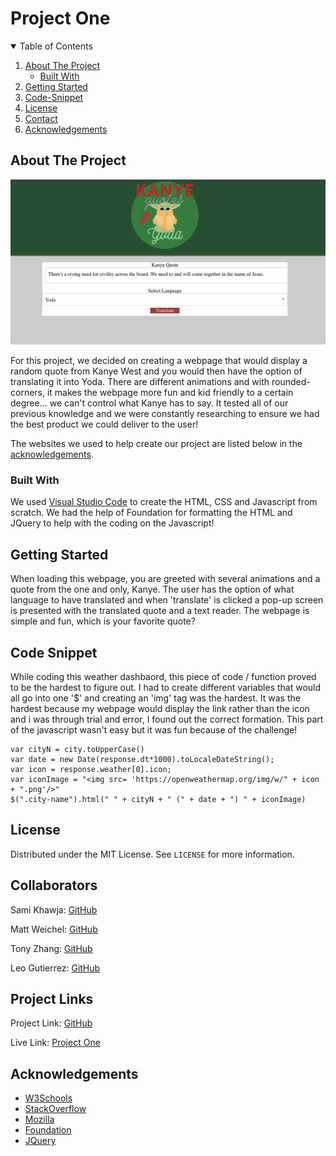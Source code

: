 # Project One

<!-- TABLE OF CONTENTS -->
<details open="open">
  <summary>Table of Contents</summary>
  <ol>
    <li>
      <a href="#about-the-project">About The Project</a>
      <ul>
        <li><a href="#built-with">Built With</a></li>
      </ul>
    </li>
    <li>
      <a href="#getting-started">Getting Started</a>
    </li>
    <li><a href="#code-snippet">Code-Snippet</a></li>
    <li><a href="#license">License</a></li>
    <li><a href="#contact">Contact</a></li>
    <li><a href="#acknowledgements">Acknowledgements</a></li>
  </ol>
</details>



<!-- ABOUT THE PROJECT -->
## About The Project

<img src="./assets/images/webpage.png" alt="Kanye Quotes Webpage">

For this project, we decided on creating a webpage that would display a random quote from Kanye West and you would then have the option of translating it into Yoda. There are different animations and with rounded-corners, it makes the webpage more fun and kid friendly to a certain degree... we can't control what Kanye has to say. It tested all of our previous knowledge and we were constantly researching to ensure we had the best product we could deliver to the user!

The websites we used to help create our project are listed below in the <a href="#acknowledgements">acknowledgements</a>.

### Built With

We used <a href="https://code.visualstudio.com/">Visual Studio Code</a> to create the HTML, CSS and Javascript from scratch. We had the help of Foundation for formatting the HTML and JQuery to help with the coding on the Javascript!


<!-- GETTING STARTED -->
## Getting Started

When loading this webpage, you are greeted with several animations and a quote from the one and only, Kanye. The user has the option of what language to have translated and when 'translate' is clicked a pop-up screen is presented with the translated quote and a text reader. The webpage is simple and fun, which is your favorite quote?


<!-- USAGE EXAMPLES -->
## Code Snippet

While coding this weather dashbaord, this piece of code / function proved to be the hardest to figure out. I had to create different variables that would all go into one '$' and creating an 'img' tag was the hardest. It was the hardest because my webpage would display the link rather than the icon and i was through trial and error, I found out the correct formation. This part of the javascript wasn't easy but it was fun because of the challenge!
```
var cityN = city.toUpperCase()
var date = new Date(response.dt*1000).toLocaleDateString();
var icon = response.weather[0].icon;
var iconImage = "<img src= 'https://openweathermap.org/img/w/" + icon + ".png'/>"
$(".city-name").html(" " + cityN + " (" + date + ") " + iconImage)
```



<!-- LICENSE -->
## License

Distributed under the MIT License. See `LICENSE` for more information.



<!-- CONTACT -->
## Collaborators
Sami Khawja: [GitHub](https://github.com/samikhawja)

Matt Weichel: [GitHub](https://github.com/maweiche)

Tony Zhang: [GitHub](https://github.com/tonyzyt9947)

Leo Gutierrez: [GitHub](https://github.com/leog888)


## Project Links
Project Link: [GitHub](https://github.com/samikhawja/project_one)

Live Link: [Project One](https://samikhawja.github.io/project_one/)



<!-- ACKNOWLEDGEMENTS -->
## Acknowledgements
* [W3Schools](https://www.w3schools.com/)
* [StackOverflow](https://stackoverflow.com/)
* [Mozilla](https://developer.mozilla.org/en-US/docs/Web/JavaScript)
* [Foundation](https://get.foundation/)
* [JQuery](https://jquery.com/)